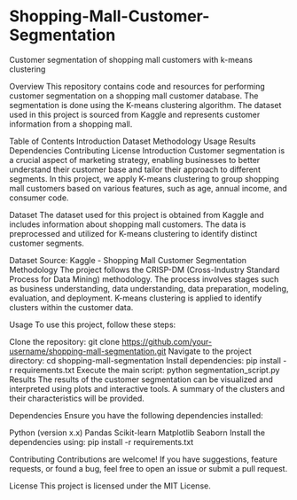 # Shopping-Mall-Customer-Segmentation
Customer segmentation of shopping mall customers with k-means clustering

Overview
This repository contains code and resources for performing customer segmentation on a shopping mall customer database. The segmentation is done using the K-means clustering algorithm. The dataset used in this project is sourced from Kaggle and represents customer information from a shopping mall.

Table of Contents
Introduction
Dataset
Methodology
Usage
Results
Dependencies
Contributing
License
Introduction
Customer segmentation is a crucial aspect of marketing strategy, enabling businesses to better understand their customer base and tailor their approach to different segments. In this project, we apply K-means clustering to group shopping mall customers based on various features, such as age, annual income, and consumer code.

Dataset
The dataset used for this project is obtained from Kaggle and includes information about shopping mall customers. The data is preprocessed and utilized for K-means clustering to identify distinct customer segments.

Dataset Source: Kaggle - Shopping Mall Customer Segmentation
Methodology
The project follows the CRISP-DM (Cross-Industry Standard Process for Data Mining) methodology. The process involves stages such as business understanding, data understanding, data preparation, modeling, evaluation, and deployment. K-means clustering is applied to identify clusters within the customer data.

Usage
To use this project, follow these steps:

Clone the repository: git clone https://github.com/your-username/shopping-mall-segmentation.git
Navigate to the project directory: cd shopping-mall-segmentation
Install dependencies: pip install -r requirements.txt
Execute the main script: python segmentation_script.py
Results
The results of the customer segmentation can be visualized and interpreted using plots and interactive tools. A summary of the clusters and their characteristics will be provided.

Dependencies
Ensure you have the following dependencies installed:

Python (version x.x)
Pandas
Scikit-learn
Matplotlib
Seaborn
Install the dependencies using: pip install -r requirements.txt

Contributing
Contributions are welcome! If you have suggestions, feature requests, or found a bug, feel free to open an issue or submit a pull request.

License
This project is licensed under the MIT License.
